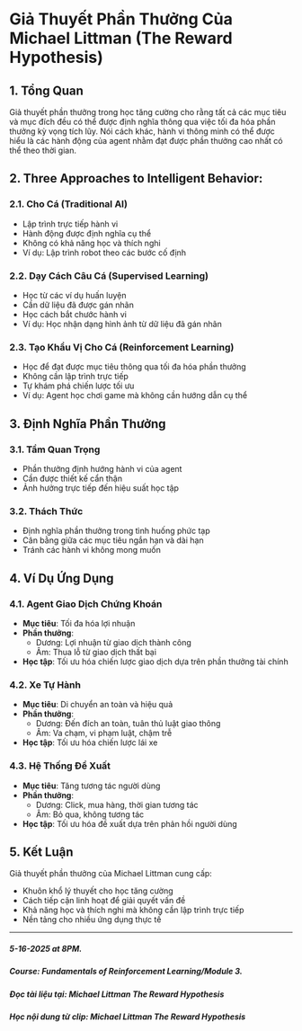 # Giả Thuyết Phần Thưởng Của Michael Littman (The Reward Hypothesis)

## 1. Tổng Quan
Giả thuyết phần thưởng trong học tăng cường cho rằng tất cả các mục tiêu và mục đích đều có thể được định nghĩa thông qua việc tối đa hóa phần thưởng kỳ vọng tích lũy. Nói cách khác, hành vi thông minh có thể được hiểu là các hành động của agent nhằm đạt được phần thưởng cao nhất có thể theo thời gian.

## 2. Three Approaches to Intelligent Behavior:

### 2.1. Cho Cá (Traditional AI)
- Lập trình trực tiếp hành vi
- Hành động được định nghĩa cụ thể
- Không có khả năng học và thích nghi
- Ví dụ: Lập trình robot theo các bước cố định

### 2.2. Dạy Cách Câu Cá (Supervised Learning)
- Học từ các ví dụ huấn luyện
- Cần dữ liệu đã được gán nhãn
- Học cách bắt chước hành vi
- Ví dụ: Học nhận dạng hình ảnh từ dữ liệu đã gán nhãn

### 2.3. Tạo Khẩu Vị Cho Cá (Reinforcement Learning)
- Học để đạt được mục tiêu thông qua tối đa hóa phần thưởng
- Không cần lập trình trực tiếp
- Tự khám phá chiến lược tối ưu
- Ví dụ: Agent học chơi game mà không cần hướng dẫn cụ thể

## 3. Định Nghĩa Phần Thưởng

### 3.1. Tầm Quan Trọng
- Phần thưởng định hướng hành vi của agent
- Cần được thiết kế cẩn thận
- Ảnh hưởng trực tiếp đến hiệu suất học tập

### 3.2. Thách Thức
- Định nghĩa phần thưởng trong tình huống phức tạp
- Cân bằng giữa các mục tiêu ngắn hạn và dài hạn
- Tránh các hành vi không mong muốn

## 4. Ví Dụ Ứng Dụng

### 4.1. Agent Giao Dịch Chứng Khoán
- **Mục tiêu**: Tối đa hóa lợi nhuận
- **Phần thưởng**:
  + Dương: Lợi nhuận từ giao dịch thành công
  + Âm: Thua lỗ từ giao dịch thất bại
- **Học tập**: Tối ưu hóa chiến lược giao dịch dựa trên phần thưởng tài chính

### 4.2. Xe Tự Hành
- **Mục tiêu**: Di chuyển an toàn và hiệu quả
- **Phần thưởng**:
  + Dương: Đến đích an toàn, tuân thủ luật giao thông
  + Âm: Va chạm, vi phạm luật, chậm trễ
- **Học tập**: Tối ưu hóa chiến lược lái xe

### 4.3. Hệ Thống Đề Xuất
- **Mục tiêu**: Tăng tương tác người dùng
- **Phần thưởng**:
  + Dương: Click, mua hàng, thời gian tương tác
  + Âm: Bỏ qua, không tương tác
- **Học tập**: Tối ưu hóa đề xuất dựa trên phản hồi người dùng

## 5. Kết Luận
Giả thuyết phần thưởng của Michael Littman cung cấp:
- Khuôn khổ lý thuyết cho học tăng cường
- Cách tiếp cận linh hoạt để giải quyết vấn đề
- Khả năng học và thích nghi mà không cần lập trình trực tiếp
- Nền tảng cho nhiều ứng dụng thực tế

-------------------------------------------------------------------------------------------------------
##### 5-16-2025 at 8PM.
##### Course: Fundamentals of Reinforcement Learning/Module 3.
##### Đọc tài liệu tại: Michael Littman The Reward Hypothesis
##### Học nội dung từ clip: Michael Littman The Reward Hypothesis
